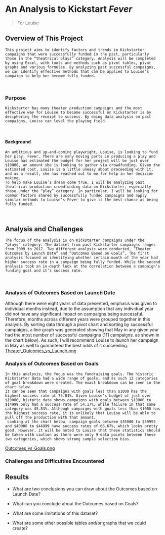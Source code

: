 # An Analysis to Kickstart ***Fever***
>  For Louise
><br/>
## Overview of This Project 
	This project aims to identify factors and trends in Kickstarter campaigns that were successfully funded in the past, particularly those in the “theatrical plays” category. Analysis will be completed by using Excel, with tools and methods such as pivot tables, pivot graphs and various formulae. By analyzing past successful campaigns, we can identify effective methods that can be applied to Louise’s campaign to help her become fully funded.
<br/>  
   
### Purpose
	Kickstarter has many theater production campaigns and the most effective way for Louise to become successful on Kickstarter is by deciphering the receipt to success. By doing data analysis on past campaigns, Louise can level the playing field. 
<br/>  
   
#### Background
	An ambitious and up-and-coming playwright, Louise, is looking to fund her play, Fever. There are many moving parts in producing a play and Louise has estimated the budget for her project will be just over $10000, an amount she is looking to gather via crowdfunding. Given the estimated cost, Louise is a little uneasy about proceeding with it, and as a result, she has reached out to me for help in her decision making. 
	To help make Louise’s dream come true, I will be analyzing past theatrical production crowdfunding data on Kickstarter, especially those under the “play” category. In particular, I will be looking for common factors shared by successfully funded campaigns and apply similar methods to Louise’s Fever to give it the best chance at being fully funded. 
<br/>
 
## Analysis and Challenges
	The focus of the analysis is on Kickstarter campaigns under the “plays” category. The dataset from past Kickstarter campaigns ranges from 2009 to 2017. Two different analysis were conducted, “Theater Outcomes by Launch Date” and “Outcomes Based on Goals”. The first analysis focused on identifying whether certain month of the year had higher success rate in a campaign being fully funded. While the second analysis took an in-depth look at the correlation between a campaign’s funding goal and it’s success rate. 
<br/>

### Analysis of Outcomes Based on Launch Date
Although there were eight years of data presented, emphasis was given to individual months instead, due to the assumption that any individual year did not have any significant impact on campaigns being successful. Therefore, months across different years were grouped together in this analysis. 
By sorting data through a pivot chart and sorting by successful campaigns, a line graph was generated showing that May in any given year had the most number of successful campaigns (111 campaigns, as shown in the chart below). As such, I will recommend Louise to launch her campaign in May as well to guaranteed the best odds of it succeeding. 
[Theater_Outcomes_vs_Launch.png](https://github.com/donovancai/Kickstarter-analysis/blob/main/Theater_Outcomes_vs_Launch.png)
<br/>

### Analysis of Outcomes Based on Goals
	In this analysis, the focus was the fundraising goals. The historic Kickstarter data had a wide range of goals, and as such 12 categories of goal breakdown were created. The exact breakdown can be seen in the chart below. 
	It can be seen that campaigns with goals less than $1000 has the highest success rate at 75.81%. Given Louise’s budget of just over $10000, historic data shows campaigns with goals between $10000 to $14999 only had a success rate of 54.17%, while failure in that same category was 45.83%. Although campaigns with goals less than $1000 has the highest success rate, it is unlikely that Louise will be able to pull off the production with that amount. 
	 Looking at the chart below, campaign goals between $35000 to $39999 and $40000 to $44999 have success rates of 66.67%, which looks pretty good. However, it will be noted to Louise that these statistics should be taken with caution as there were only 9 data points between these two categories, which shows strong sample selection bias. 
[Outcomes_vs_Goals.png](https://github.com/donovancai/Kickstarter-analysis/blob/main/Outcomes_vs_Goals.png)
<br/>

### Challenges and Difficulties Encountered



## Results

- What are two conclusions you can draw about the Outcomes based on Launch Date?

- What can you conclude about the Outcomes based on Goals?
- What are some limitations of this dataset?

- What are some other possible tables and/or graphs that we could create?
